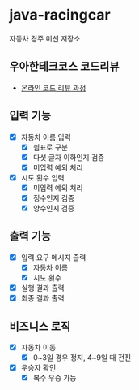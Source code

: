 # java-racingcar

자동차 경주 미션 저장소

## 우아한테크코스 코드리뷰

- [온라인 코드 리뷰 과정](https://github.com/woowacourse/woowacourse-docs/blob/master/maincourse/README.md)

## 입력 기능

- [x] 자동차 이름 입력 
  - [x] 쉼표로 구분
  - [x] 다섯 글자 이하인지 검증
  - [x] 미입력 예외 처리
- [x] 시도 횟수 입력
  - [x] 미입력 예외 처리
  - [x] 정수인지 검증
  - [x] 양수인지 검증

## 출력 기능

- [x] 입력 요구 메시지 출력
  - [x] 자동차 이름
  - [x] 시도 횟수
- [x] 실행 결과 출력
- [x] 최종 결과 출력

## 비즈니스 로직

- [x] 자동차 이동
  - [x] 0~3일 경우 정지, 4~9일 때 전진
- [x] 우승자 확인
  - [x] 복수 우승 가능